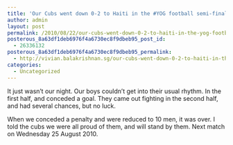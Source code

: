 ```yaml
---
title: 'Our Cubs went down 0-2 to Haiti in the #YOG football semi-final'
author: admin
layout: post
permalink: /2010/08/22/our-cubs-went-down-0-2-to-haiti-in-the-yog-football-semi-final/
posterous_8a63df1deb6976f4a6730ec8f9dbeb95_post_id:
  - 26336132
posterous_8a63df1deb6976f4a6730ec8f9dbeb95_permalink:
  - http://vivian.balakrishnan.sg/our-cubs-went-down-0-2-to-haiti-in-the-yog-fo
categories:
  - Uncategorized
---
```

<p>It just wasn&#8217;t our night. Our boys couldn&#8217;t get into their usual rhythm. In the first half, and conceded a goal. They came out fighting in the second half, and had several chances, but no luck.</p>

<p>When we conceded a penalty and were reduced to 10 men, it was over. I told the cubs we were all proud of them, and will stand by them. Next match on Wednesday 25 August 2010.</p>
